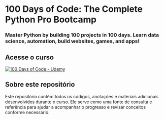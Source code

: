 # 100 Days of Code: The Complete Python Pro Bootcamp

### Master Python by building 100 projects in 100 days. Learn data science, automation, build websites, games, and apps!

## Acesse o curso

[![100 Days of Code - Udemy](https://img-b.udemycdn.com/course/240x135/2776760_f176_10.jpg)](https://www.udemy.com/course/100-days-of-code/)

## Sobre este repositório

Este repositório contém todos os códigos, anotações e materiais adicionais desenvolvidos durante o curso. Ele serve como uma fonte de consulta e referência para ajudar a acompanhar o progresso e revisar conceitos conforme necessário.
